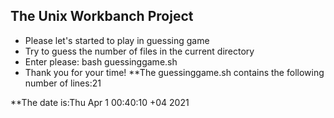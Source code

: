## The Unix Workbanch Project

* Please let's started to play in guessing game
* Try to guess the number of files in the current directory
* Enter please: bash guessinggame.sh
* Thank you for your time!
**The guessinggame.sh contains the following number of lines:21

**The date is:Thu Apr  1 00:40:10 +04 2021
